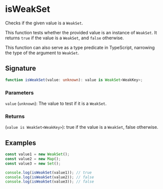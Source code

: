 # isWeakSet

Checks if the given value is a `WeakSet`.

This function tests whether the provided value is an instance of `WeakSet`.
It returns `true` if the value is a `WeakSet`, and `false` otherwise.

This function can also serve as a type predicate in TypeScript, narrowing the type of the argument to `WeakSet`.

## Signature

```typescript
function isWeakSet(value: unknown): value is WeakSet<WeakKey>;
```

### Parameters

`value` (`unknown`): The value to test if it is a `WeakSet`.

### Returns

(`value is WeakSet<WeakKey>`): true if the value is a `WeakSet`, false otherwise.

## Examples

```typescript
const value1 = new WeakSet();
const value2 = new Map();
const value3 = new Set();

console.log(isWeakSet(value1)); // true
console.log(isWeakSet(value2)); // false
console.log(isWeakSet(value3)); // false
```
